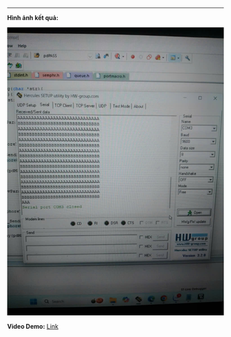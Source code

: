
---
**Hình ảnh kết quả:**

![alt text](image2.jpg)

**Video Demo:** [Link](https://drive.google.com/drive/folders/19U7jRkqjUVH6kjL8KimZb8kITfMR30vp?usp=sharing)


